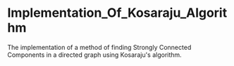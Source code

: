 # Implementation_Of_Kosaraju_Algorithm
 The implementation of a method of finding Strongly Connected Components in a directed graph using Kosaraju's algorithm.
